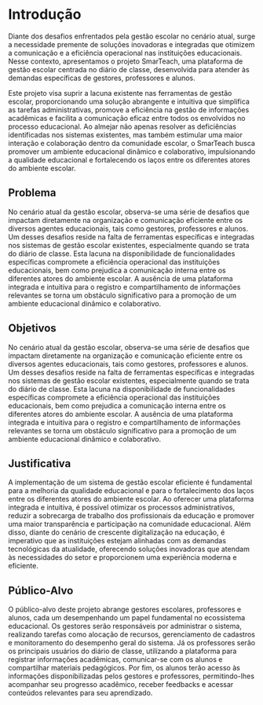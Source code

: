 # Introdução

Diante dos desafios enfrentados pela gestão escolar no cenário atual, surge a necessidade premente de soluções inovadoras e integradas que otimizem a comunicação e a eficiência operacional nas instituições educacionais. Nesse contexto, apresentamos o projeto SmarTeach, uma plataforma de gestão escolar centrada no diário de classe, desenvolvida para atender às demandas específicas de gestores, professores e alunos.

 Este projeto visa suprir a lacuna existente nas ferramentas de gestão escolar, proporcionando uma solução abrangente e intuitiva que simplifica as tarefas administrativas, promove a eficiência na gestão de informações acadêmicas e facilita a comunicação eficaz entre todos os envolvidos no processo educacional. Ao almejar não apenas resolver as deficiências identificadas nos sistemas existentes, mas também estimular uma maior interação e colaboração dentro da comunidade escolar, o SmarTeach busca promover um ambiente educacional dinâmico e colaborativo, impulsionando a qualidade educacional e fortalecendo os laços entre os diferentes atores do ambiente escolar.



## Problema
No cenário atual da gestão escolar, observa-se uma série de desafios que impactam diretamente na organização e comunicação eficiente entre os diversos agentes educacionais, tais como gestores, professores e alunos. Um desses desafios reside na falta de ferramentas específicas e integradas nos sistemas de gestão escolar existentes, especialmente quando se trata do diário de classe. Esta lacuna na disponibilidade de funcionalidades específicas compromete a eficiência operacional das instituições educacionais, bem como prejudica a comunicação interna entre os diferentes atores do ambiente escolar. A ausência de uma plataforma integrada e intuitiva para o registro e compartilhamento de informações relevantes se torna um obstáculo significativo para a promoção de um ambiente educacional dinâmico e colaborativo.


## Objetivos

No cenário atual da gestão escolar, observa-se uma série de desafios que impactam diretamente na organização e comunicação eficiente entre os diversos agentes educacionais, tais como gestores, professores e alunos. Um desses desafios reside na falta de ferramentas específicas e integradas nos sistemas de gestão escolar existentes, especialmente quando se trata do diário de classe. Esta lacuna na disponibilidade de funcionalidades específicas compromete a eficiência operacional das instituições educacionais, bem como prejudica a comunicação interna entre os diferentes atores do ambiente escolar. A ausência de uma plataforma integrada e intuitiva para o registro e compartilhamento de informações relevantes se torna um obstáculo significativo para a promoção de um ambiente educacional dinâmico e colaborativo.


## Justificativa

A implementação de um sistema de gestão escolar eficiente é fundamental para a melhoria da qualidade educacional e para o fortalecimento dos laços entre os diferentes atores do ambiente escolar. Ao oferecer uma plataforma integrada e intuitiva, é possível otimizar os processos administrativos, reduzir a sobrecarga de trabalho dos profissionais da educação e promover uma maior transparência e participação na comunidade educacional. Além disso, diante do cenário de crescente digitalização na educação, é imperativo que as instituições estejam alinhadas com as demandas tecnológicas da atualidade, oferecendo soluções inovadoras que atendam às necessidades do setor e proporcionem uma experiência moderna e eficiente.

## Público-Alvo

O público-alvo deste projeto abrange gestores escolares, professores e alunos, cada um desempenhando um papel fundamental no ecossistema educacional. Os gestores serão responsáveis por administrar o sistema, realizando tarefas como alocação de recursos, gerenciamento de cadastros e monitoramento do desempenho geral do sistema. Já os professores serão os principais usuários do diário de classe, utilizando a plataforma para registrar informações acadêmicas, comunicar-se com os alunos e compartilhar materiais pedagógicos. Por fim, os alunos terão acesso às informações disponibilizadas pelos gestores e professores, permitindo-lhes acompanhar seu progresso acadêmico, receber feedbacks e acessar conteúdos relevantes para seu aprendizado.
